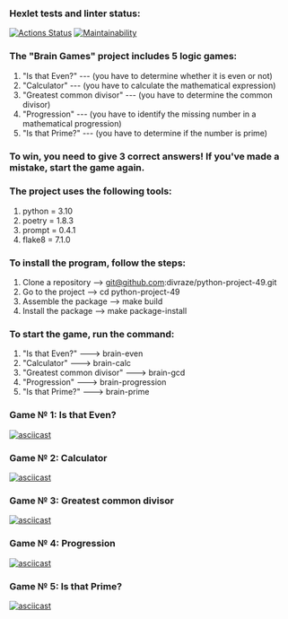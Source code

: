 ### Hexlet tests and linter status:
[![Actions Status](https://github.com/divraze/python-project-49/actions/workflows/hexlet-check.yml/badge.svg)](https://github.com/divraze/python-project-49/actions)
[![Maintainability](https://api.codeclimate.com/v1/badges/94a2f16935da188fe62c/maintainability)](https://codeclimate.com/github/divraze/python-project-49/maintainability)


### The "Brain Games" project includes 5 logic games:
1. "Is that Even?" --- (you have to determine whether it is even or not)
2. "Calculator" --- (you have to calculate the mathematical expression)
3. "Greatest common divisor" --- (you have to determine the common divisor)
4. "Progression" --- (you have to identify the missing number in a mathematical progression)
5. "Is that Prime?" --- (you have to determine if the number is prime)

### To win, you need to give 3 correct answers! If you've made a mistake, start the game again.


### The project uses the following tools:
1. python = 3.10
2. poetry = 1.8.3
3. prompt = 0.4.1
4. flake8 = 7.1.0


### To install the program, follow the steps:
1. Clone a repository --> git@github.com:divraze/python-project-49.git
2. Go to the project --> cd python-project-49
3. Assemble the package --> make build
4. Install the package --> make package-install


### To start the game, run the command:
1. "Is that Even?" ---> brain-even
2. "Calculator" ---> brain-calc
3. "Greatest common divisor" ---> brain-gcd
4. "Progression" ---> brain-progression
5. "Is that Prime?" ---> brain-prime


### Game № 1: Is that Even?
[![asciicast](https://asciinema.org/a/YjNd0GvDfwjd4yz6vkOlOJKas.svg)](https://asciinema.org/a/YjNd0GvDfwjd4yz6vkOlOJKas)


### Game № 2: Calculator
[![asciicast](https://asciinema.org/a/NrBpDOCXLJkDqqOJuj0zpa7O2.svg)](https://asciinema.org/a/NrBpDOCXLJkDqqOJuj0zpa7O2)


### Game № 3: Greatest common divisor
[![asciicast](https://asciinema.org/a/feCDNKv79eboMoLJYduWH1Dnc.svg)](https://asciinema.org/a/feCDNKv79eboMoLJYduWH1Dnc)


### Game № 4: Progression
[![asciicast](https://asciinema.org/a/DdS7GOAchd5WbWnrqgwuQGamT.svg)](https://asciinema.org/a/DdS7GOAchd5WbWnrqgwuQGamT)


### Game № 5: Is that Prime?
[![asciicast](https://asciinema.org/a/ZsY7fdoYzLKEmXGebGcubm7R2.svg)](https://asciinema.org/a/ZsY7fdoYzLKEmXGebGcubm7R2)
